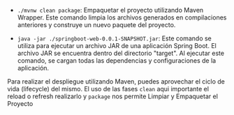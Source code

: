 

- `./mvnw clean package`: Empaquetar el proyecto utilizando Maven Wrapper. Este comando limpia los archivos generados en compilaciones anteriores y construye un nuevo paquete del proyecto.

- `java -jar ./springboot-web-0.0.1-SNAPSHOT.jar`: Este comando se utiliza para ejecutar un archivo JAR de una aplicación Spring Boot. El archivo JAR se encuentra dentro del directorio "target". Al ejecutar este comando, se cargan todas las dependencias y configuraciones de la aplicación.

Para realizar el despliegue utilizando Maven, puedes aprovechar el ciclo de vida (lifecycle) del mismo. El uso de las fases `clean` aqui importante el reload o refresh realizarlo y `package` nos permite Limpiar y Empaquetar el Proyecto
